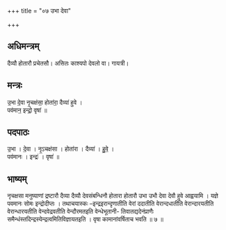 +++
title = "०७ उभा देवा"

+++
## अधिमन्त्रम्
दैव्यौ होतारौ प्रचेतसौ। असितः काश्यपो देवलो वा। गायत्री।

## मन्त्रः
उ॒भा दे॒वा नृ॒चक्ष॑सा॒ होता॑रा॒ दैव्या॑ हुवे ।  
पव॑मान॒ इन्द्रो॒ वृषा॑ ॥

## पदपाठः
उ॒भा । दे॒वा । नृ॒ऽचक्ष॑सा । होता॑रा । दैव्या॑ । हु॒वे॒ ।  
पव॑मानः । इन्द्रः॑ । वृषा॑ ॥

## भाष्यम्
नृचक्षसा मनुष्याणां द्रष्टारौ दैव्या दैव्यौ देवसंबन्धिनौ होतारा होतारौ उभा उभौ देवा देवौ हुवे आह्वयामि । यज्ञे पवमानः सोमः इन्द्रोदीप्तः । तथाचयास्कः –इन्द्रइरान्दृणातीति वेरां ददातीति वेरान्दधातीति वेरान्दारयतीति वेरान्धारयतीति वेन्दवेद्रवतीति वेन्दौरमतइति वेन्धेभूतानी- तिवातद्यदेनंप्राणैः समैन्धंस्तदिन्द्रस्येन्द्रत्वमितिविज्ञायतइति । वृषा कामानांवर्षिताच भवति ॥ ७ ॥